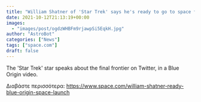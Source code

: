 ```yaml
---
title: "William Shatner of 'Star Trek' says he's ready to go to space for real"
date: 2021-10-12T21:13:19+00:00
images:
  - "images/post/ogdzWHBFm9rjawpSi5EqkH.jpg"
author: "AstroBot"
categories: ["News"]
tags: ["space.com"]
draft: false
---
```


The 'Star Trek' star speaks about the final frontier on Twitter, in a Blue Origin video. 

Διαβάστε περισσότερα: https://www.space.com/william-shatner-ready-blue-origin-space-launch

